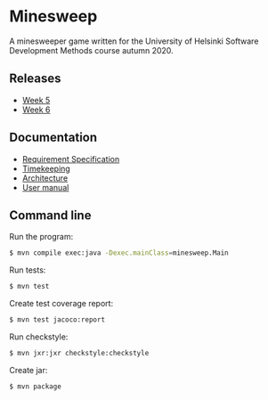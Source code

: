 # Minesweep
A minesweeper game written for the University of Helsinki Software Development Methods course autumn 2020.

## Releases
* [Week 5](https://github.com/emsknock/minesweep/releases/tag/v0.1-alpha)
* [Week 6](https://github.com/emsknock/minesweep/releases/tag/v0.2-alpha)

## Documentation
* [Requirement Specification](documentation/req-specification.md)
* [Timekeeping](documentation/hours-worked.md)
* [Architecture](documentation/architecture.md)
* [User manual](documentations/user-manual.md)

## Command line
Run the program:
```bash
$ mvn compile exec:java -Dexec.mainClass=minesweep.Main
```
Run tests:
```bash
$ mvn test
```
Create test coverage report:
```bash
$ mvn test jacoco:report
```
Run checkstyle:
```bash
$ mvn jxr:jxr checkstyle:checkstyle
```
Create jar:
```bash
$ mvn package
```